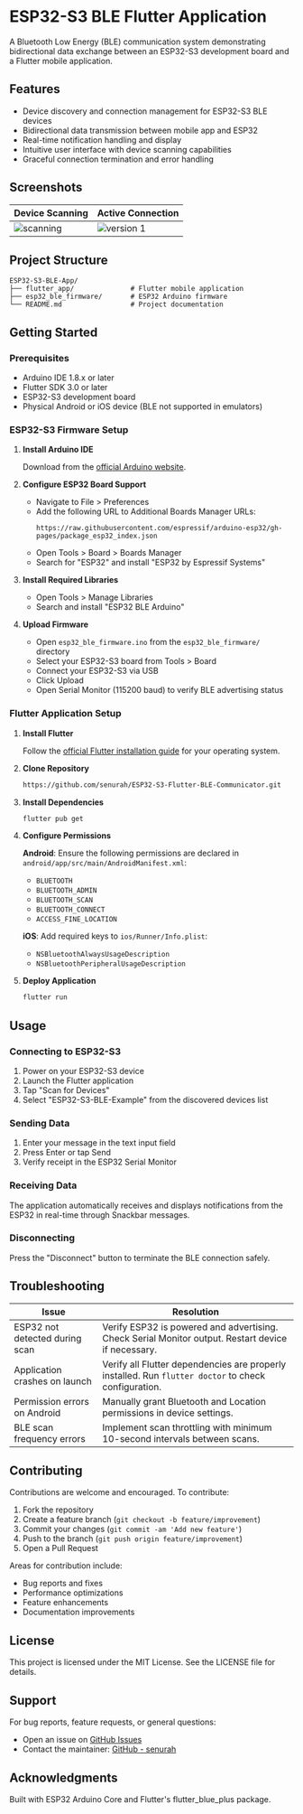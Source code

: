 # ESP32-S3 BLE Flutter Application

A Bluetooth Low Energy (BLE) communication system demonstrating bidirectional data exchange between an ESP32-S3 development board and a Flutter mobile application.

## Features

- Device discovery and connection management for ESP32-S3 BLE devices
- Bidirectional data transmission between mobile app and ESP32
- Real-time notification handling and display
- Intuitive user interface with device scanning capabilities
- Graceful connection termination and error handling

## Screenshots

| Device Scanning | Active Connection |
|----------------|-------------------|
|![scanning](https://github.com/user-attachments/assets/f78d2c8b-cdfb-4ff1-9090-4c8d77a1085c)|![version 1](https://github.com/user-attachments/assets/6e8ff4dd-a590-4ed6-ae28-5d9854c94951)|

## Project Structure

```
ESP32-S3-BLE-App/
├── flutter_app/              # Flutter mobile application
├── esp32_ble_firmware/       # ESP32 Arduino firmware
└── README.md                 # Project documentation
```

## Getting Started

### Prerequisites

- Arduino IDE 1.8.x or later
- Flutter SDK 3.0 or later
- ESP32-S3 development board
- Physical Android or iOS device (BLE not supported in emulators)

### ESP32-S3 Firmware Setup

1. **Install Arduino IDE**
   
   Download from the [official Arduino website](https://www.arduino.cc/en/software).

2. **Configure ESP32 Board Support**
   
   - Navigate to File > Preferences
   - Add the following URL to Additional Boards Manager URLs:
     ```
     https://raw.githubusercontent.com/espressif/arduino-esp32/gh-pages/package_esp32_index.json
     ```
   - Open Tools > Board > Boards Manager
   - Search for "ESP32" and install "ESP32 by Espressif Systems"

3. **Install Required Libraries**
   
   - Open Tools > Manage Libraries
   - Search and install "ESP32 BLE Arduino"

4. **Upload Firmware**
   
   - Open `esp32_ble_firmware.ino` from the `esp32_ble_firmware/` directory
   - Select your ESP32-S3 board from Tools > Board
   - Connect your ESP32-S3 via USB
   - Click Upload
   - Open Serial Monitor (115200 baud) to verify BLE advertising status

### Flutter Application Setup

1. **Install Flutter**
   
   Follow the [official Flutter installation guide](https://flutter.dev/docs/get-started/install) for your operating system.

2. **Clone Repository**
   
   ```bash
   https://github.com/senurah/ESP32-S3-Flutter-BLE-Communicator.git
   ```

3. **Install Dependencies**
   
   ```bash
   flutter pub get
   ```

4. **Configure Permissions**
   
   **Android**: Ensure the following permissions are declared in `android/app/src/main/AndroidManifest.xml`:
   - `BLUETOOTH`
   - `BLUETOOTH_ADMIN`
   - `BLUETOOTH_SCAN`
   - `BLUETOOTH_CONNECT`
   - `ACCESS_FINE_LOCATION`

   **iOS**: Add required keys to `ios/Runner/Info.plist`:
   - `NSBluetoothAlwaysUsageDescription`
   - `NSBluetoothPeripheralUsageDescription`

5. **Deploy Application**
   
   ```bash
   flutter run
   ```

## Usage

### Connecting to ESP32-S3

1. Power on your ESP32-S3 device
2. Launch the Flutter application
3. Tap "Scan for Devices"
4. Select "ESP32-S3-BLE-Example" from the discovered devices list

### Sending Data

1. Enter your message in the text input field
2. Press Enter or tap Send
3. Verify receipt in the ESP32 Serial Monitor

### Receiving Data

The application automatically receives and displays notifications from the ESP32 in real-time through Snackbar messages.

### Disconnecting

Press the "Disconnect" button to terminate the BLE connection safely.

## Troubleshooting

| Issue | Resolution |
|-------|-----------|
| ESP32 not detected during scan | Verify ESP32 is powered and advertising. Check Serial Monitor output. Restart device if necessary. |
| Application crashes on launch | Verify all Flutter dependencies are properly installed. Run `flutter doctor` to check configuration. |
| Permission errors on Android | Manually grant Bluetooth and Location permissions in device settings. |
| BLE scan frequency errors | Implement scan throttling with minimum 10-second intervals between scans. |

## Contributing

Contributions are welcome and encouraged. To contribute:

1. Fork the repository
2. Create a feature branch (`git checkout -b feature/improvement`)
3. Commit your changes (`git commit -am 'Add new feature'`)
4. Push to the branch (`git push origin feature/improvement`)
5. Open a Pull Request

Areas for contribution include:
- Bug reports and fixes
- Performance optimizations
- Feature enhancements
- Documentation improvements

## License

This project is licensed under the MIT License. See the LICENSE file for details.

## Support

For bug reports, feature requests, or general questions:
- Open an issue on [GitHub Issues](https://github.com/senurah/ESP32-S3-BLE-App/issues)
- Contact the maintainer: [GitHub - senurah](https://github.com/senurah)

## Acknowledgments

Built with ESP32 Arduino Core and Flutter's flutter_blue_plus package.



